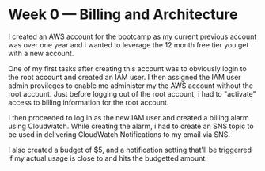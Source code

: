 # Week 0 — Billing and Architecture

I created an AWS account for the bootcamp as my current previous account was over one year and i wanted to leverage the 12 month free tier you get with a new account. 

One of my first tasks after creating this account was to obviously login to the root account and created an IAM user. I then assigned the IAM user admin provileges to enable me administer my the AWS account without the root account. Just before logging out of the root account, i had to "activate" access to billing information for the root account.

I then proceeded to log in as the new IAM user and created a billing alarm using Cloudwatch. While creating the alarm, i had to create an SNS topic to be used in delivering CloudWatch Notifications to my email via SNS.

I also created a budget of $5, and a notification setting that'll be triggerred if my actual usage is close to and hits the budgetted amount.

